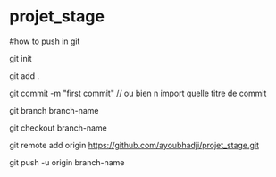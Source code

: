 # projet_stage
#how to push in git

git init

git add .
 
git commit -m "first commit" // ou bien n import quelle titre de commit

git branch branch-name

git checkout branch-name 

git remote add origin https://github.com/ayoubhadji/projet_stage.git

git push -u origin branch-name

